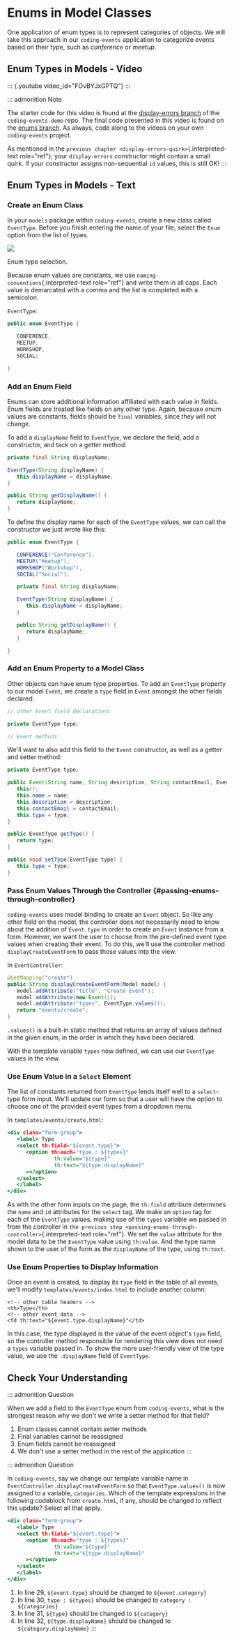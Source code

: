 # Enums in Model Classes

One application of enum types is to represent categories of objects. We
will take this approach in our `coding-events` application to categorize
events based on their type, such as *conference* or *meetup*.

## Enum Types in Models - Video

::: {.youtube video_id="FOvBYJxGPTQ"}
:::

::: admonition
Note

The starter code for this video is found at the [display-errors
branch](https://github.com/LaunchCodeEducation/coding-events/tree/display-errors)
of the `coding-events-demo` repo. The final code presented in this video
is found on the [enums
branch](https://github.com/LaunchCodeEducation/coding-events/tree/enums).
As always, code along to the videos on your own `coding-events` project.

As mentioned in the
`previous chapter <display-errors-quirk>`{.interpreted-text role="ref"},
your `display-errors` constructor might contain a small quirk. If your
constructor assigns non-sequential `id` values, this is still OK!
:::

## Enum Types in Models - Text

### Create an Enum Class

In your `models` package within `coding-events`, create a new class
called `EventType`. Before you finish entering the name of your file,
select the `Enum` option from the list of types.

![](figures/enumTypeSelection.png)

Enum type selection.

Because enum values are constants, we use
`naming-conventions`{.interpreted-text role="ref"} and write them in all
caps. Each value is demarcated with a comma and the list is completed
with a semicolon.

`EventType`:

``` {.java lineno-start="6"}
public enum EventType {

   CONFERENCE,
   MEETUP,
   WORKSHOP,
   SOCIAL;

}
```

### Add an Enum Field

Enums can store additional information affiliated with each value in
fields. Enum fields are treated like fields on any other type. Again,
because enum values are constants, fields should be `final` variables,
since they will not change.

To add a `displayName` field to `EventType`, we declare the field, add a
constructor, and tack on a getter method:

``` {.java lineno-start="13"}
private final String displayName;

EventType(String displayName) {
   this.displayName = displayName;
}

public String getDisplayName() {
   return displayName;
}
```

To define the display name for each of the `EventType` values, we can
call the constructor we just wrote like this:

``` {.java lineno-start="6"}
public enum EventType {

   CONFERENCE("Conference"),
   MEETUP("Meetup"),
   WORKSHOP("Workshop"),
   SOCIAL("Social");

   private final String displayName;

   EventType(String displayName) {
      this.displayName = displayName;
   }

   public String getDisplayName() {
      return displayName;
   }

}
```

### Add an Enum Property to a Model Class

Other objects can have enum type properties. To add an `EventType`
property to our model `Event`, we create a `type` field in `Event`
amongst the other fields declared:

``` {.java lineno-start="25"}
// other Event field declarations

private EventType type;

// Event methods
```

We\'ll want to also add this field to the `Event` constructor, as well
as a getter and setter method:

``` {.java lineno-start="27"}
private EventType type;

public Event(String name, String description, String contactEmail, EventType type) {
   this();
   this.name = name;
   this.description = description;
   this.contactEmail = contactEmail;
   this.type = type;
}

public EventType getType() {
   return type;
}

public void setType(EventType type) {
   this.type = type;
}
```

### Pass Enum Values Through the Controller {#passing-enums-through-controller}

`coding-events` uses model binding to create an `Event` object. So like
any other field on the model, the controller does not necessarily need
to know about the addition of `Event.type` in order to create an `Event`
instance from a form. However, we want the user to choose from the
pre-defined event type values when creating their event. To do this,
we\'ll use the controller method `displayCreateEventForm` to pass those
values into the view.

In `EventController`:

``` {.java lineno-start="26"}
@GetMapping("create")
public String displayCreateEventForm(Model model) {
   model.addAttribute("title", "Create Event");
   model.addAttribute(new Event());
   model.addAttribute("types", EventType.values());
   return "events/create";
}
```

`.values()` is a built-in static method that returns an array of values
defined in the given enum, in the order in which they have been
declared.

With the template variable `types` now defined, we can use our
`EventType` values in the view.

### Use Enum Value in a `Select` Element

The list of constants returned from `EventType` lends itself well to a
`select`-type form input. We\'ll update our form so that a user will
have the option to choose one of the provided event types from a
dropdown menu.

In `templates/events/create.html`:

``` {.html lineno-start="27"}
<div class="form-group">
   <label> Type
   <select th:field="${event.type}">
      <option th:each="type : ${types}"
               th:value="${type}"
               th:text="${type.displayName}"
      ></option>
   </select>
   </label>
</div>
```

As with the other form inputs on the page, the `th:field` attribute
determines the `name` and `id` attributes for the `select` tag. We make
an `option` tag for each of the `EventType` values, making use of the
`types` variable we passed in from the controller in
`the previous step <passing-enums-through-controller>`{.interpreted-text
role="ref"}. We set the `value` attribute for the model data to be the
`EventType` value using `th:value`. And the type name shown to the user
of the form as the `displayName` of the type, using `th:text`.

### Use Enum Properties to Display Information

Once an event is created, to display its `type` field in the table of
all events, we\'ll modify `templates/events/index.html` to include
another column:

    <!-- other table headers -->
    <th>Type</th>
    <!-- other event data -->
    <td th:text="${event.type.displayName}"</td>

In this case, the type displayed is the value of the event object\'s
`type` field, so the controller method responsible for rendering this
view does not need a `types` variable passed in. To show the more
user-friendly view of the type value, we use the `.displayName` field of
`EventType`.

## Check Your Understanding

::: admonition
Question

When we add a field to the `EventType` enum from `coding-events`, what
is the strongest reason why we don\'t we write a setter method for that
field?

1.  Enum classes cannot contain setter methods
2.  Final variables cannot be reassigned
3.  Enum fields cannot be reassigned
4.  We don\'t use a setter method in the rest of the application
:::

::: admonition
Question

In `coding-events`, say we change our template variable name in
`EventController.displayCreateEventForm` so that `EventType.values()` is
now assigned to a variable, `categories`. Which of the template
expressions in the following codeblock from `create.html`, if any,
should be changed to reflect this update? Select all that apply.

``` {.html lineno-start="27"}
<div class="form-group">
   <label> Type
   <select th:field="${event.type}">
      <option th:each="type : ${types}"
               th:value="${type}"
               th:text="${type.displayName}"
      ></option>
   </select>
   </label>
</div>
```

1.  In line 29, `${event.type}` should be changed to `${event.category}`
2.  In line 30, `type : ${types}` should be changed to
    `category : ${categories}`
3.  In line 31, `${type}` should be changed to `${category}`
4.  In line 32, `${type.displayName}` should be changed to
    `${category.displayName}`
:::
